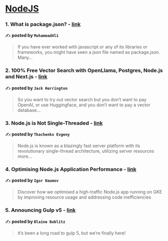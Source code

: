 
<h1><a href=https://medium.com/tag/nodejs/recommended target="_blank" rel="noopener noreferrer">NodeJS</a></h1>
<h3>1. What is package.json? - <a href="https://medium.com/@muhammadali382005/what-is-package-json-785723bbe693" target="_blank" rel="noopener noreferrer">link</a></h3>

✍️ **posted by `MuhammadAli`**

<blockquote>If you have ever worked with javascript or any of its libraries or frameworks, you might have seen a json file named as package.json. Many…</blockquote>

<h3>2. 100% Free Vector Search with OpenLlama, Postgres, Node.js and Next.js - <a href="https://medium.com/javascript-in-plain-english/100-free-vector-search-with-openllama-postgres-nodejs-and-nextjs-e496856766f7" target="_blank" rel="noopener noreferrer">link</a></h3>

✍️ **posted by `Jack Herrington`**

<blockquote>So you want to try out vector search but you don’t want to pay OpenAI, or use Huggingface, and you don’t want to pay a vector database…</blockquote>

<h3>3. Node.js is Not Single-Threaded - <a href="https://medium.com/@tkachenko.hello/node-js-is-not-single-threaded-1383594dbd17" target="_blank" rel="noopener noreferrer">link</a></h3>

✍️ **posted by `Tkachenko Evgeny`**

<blockquote>Node.js is known as a blazingly fast server platform with its revolutionary single-thread architecture, utilizing server resources more…</blockquote>

<h3>4. Optimising Node.js Application Performance - <a href="https://medium.com/loveholidays-tech/optimising-node-js-application-performance-7ba998c15a46" target="_blank" rel="noopener noreferrer">link</a></h3>

✍️ **posted by `Igor Naumov`**

<blockquote>Discover how we optimised a high-traffic Node.js app running on GKE by improving resource usage and addressing code inefficiencies</blockquote>

<h3>5. Announcing Gulp v5 - <a href="https://medium.com/gulpjs/announcing-gulp-v5-c67d077dbdb7" target="_blank" rel="noopener noreferrer">link</a></h3>

✍️ **posted by `Blaine Bublitz`**

<blockquote>It’s been a long road to gulp 5, but we’re finally here!</blockquote>

